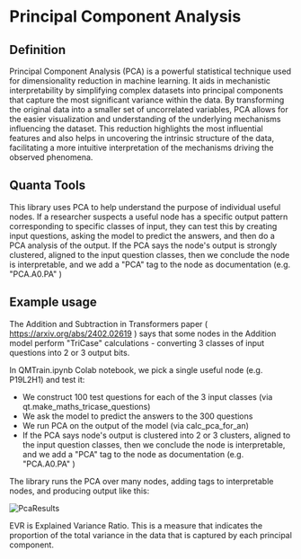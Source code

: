 # Principal Component Analysis 

## Definition
Principal Component Analysis (PCA) is a powerful statistical technique used for dimensionality reduction in machine learning. 
It aids in mechanistic interpretability by simplifying complex datasets into principal components that capture the most significant variance within the data. 
By transforming the original data into a smaller set of uncorrelated variables, PCA allows for the easier visualization and understanding of the underlying mechanisms influencing the dataset. 
This reduction highlights the most influential features and also helps in uncovering the intrinsic structure of the data, facilitating a more intuitive interpretation of the mechanisms driving the observed phenomena. 

## Quanta Tools
This library uses PCA to help understand the purpose of individual useful nodes. 
If a researcher suspects a useful node has a specific output pattern corresponding to specific classes of input, they can test this by creating input questions, asking the model to predict the answers, and then do a PCA analysis of the output. 
If the PCA says the node's output is strongly clustered, aligned to the input question classes, then we conclude the node is interpretable, and we add a "PCA" tag to the node as documentation (e.g. "PCA.A0.PA" )     

## Example usage
The Addition and Subtraction in Transformers paper ( https://arxiv.org/abs/2402.02619 ) says that some nodes in the Addition model perform "TriCase" calculations - converting 3 classes of input questions into 2 or 3 output bits. 

In QMTrain.ipynb Colab notebook, we pick a single useful node (e.g. P19L2H1) and test it:
- We construct 100 test questions for each of the 3 input classes (via qt.make_maths_tricase_questions)
- We ask the model to predict the answers to the 300 questions
- We run PCA on the output of the model (via calc_pca_for_an)
- If the PCA says node's output is clustered into 2 or 3 clusters, aligned to the input question classes, then we conclude the node is interpretable, and we add a "PCA" tag to the node as documentation (e.g. "PCA.A0.PA" )

The library runs the PCA over many nodes, adding tags to interpretable nodes, and producing output like this:  

![PcaResults](./assets/ins1_mix_d6_l3_h4_t40K_s372001PcaTr.svg?raw=true "PCA Results")

EVR is Explained Variance Ratio. This is a measure that indicates the proportion of the total variance in the data that is captured by each principal component.

